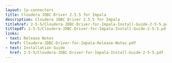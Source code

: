 ```yaml
---
layout: lp-connectors
title: Cloudera JDBC Driver 2.5.5 for Impala
description: Cloudera JDBC Driver 2.5.5 for Impala
titlehref: 2-5-5/Cloudera-JDBC-Driver-for-Impala-Install-Guide-2-5-5.pdf
titlepdf: 2-5-5/Cloudera-JDBC-Driver-for-Impala-Install-Guide-2-5-5.pdf
links:
- text: Release Notes
  href: Cloudera-JDBC-Driver-for-Impala-Release-Notes.pdf
- text: Installation Guide
  href: 2-5-5/Cloudera-JDBC-Driver-for-Impala-Install-Guide-2-5-5.pdf
---
```

